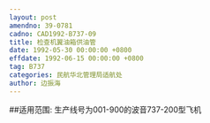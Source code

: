 ```yaml
---
layout: post
amendno: 39-0781
cadno: CAD1992-B737-09
title: 检查机翼油箱供油管
date: 1992-05-30 00:00:00 +0800
effdate: 1992-06-15 00:00:00 +0800
tag: B737
categories: 民航华北管理局适航处
author: 边振海
---
```


##适用范围:
生产线号为001-900的波音737-200型飞机

